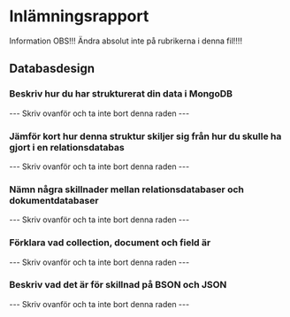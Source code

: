 # Inlämningsrapport

Information
OBS!!! Ändra absolut inte på rubrikerna i denna fil!!!!

## Databasdesign

### Beskriv hur du har strukturerat din data i MongoDB

--- Skriv ovanför och ta inte bort denna raden ---

### Jämför kort hur denna struktur skiljer sig från hur du skulle ha gjort i en relationsdatabas

--- Skriv ovanför och ta inte bort denna raden ---

### Nämn några skillnader mellan relationsdatabaser och dokumentdatabaser

--- Skriv ovanför och ta inte bort denna raden ---

### Förklara vad collection, document och field är

--- Skriv ovanför och ta inte bort denna raden ---

### Beskriv vad det är för skillnad på BSON och JSON

--- Skriv ovanför och ta inte bort denna raden ---
